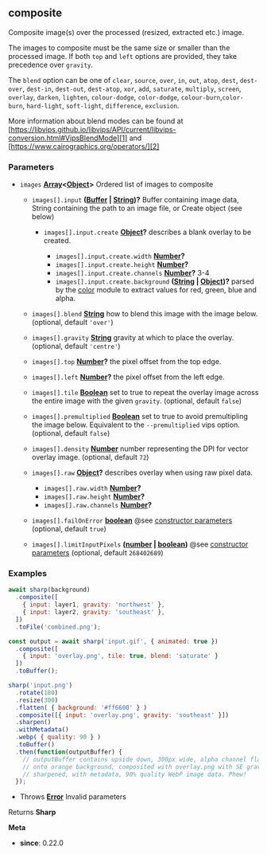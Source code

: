 <!-- Generated by documentation.js. Update this documentation by updating the source code. -->

## composite

Composite image(s) over the processed (resized, extracted etc.) image.

The images to composite must be the same size or smaller than the processed image.
If both `top` and `left` options are provided, they take precedence over `gravity`.

The `blend` option can be one of `clear`, `source`, `over`, `in`, `out`, `atop`,
`dest`, `dest-over`, `dest-in`, `dest-out`, `dest-atop`,
`xor`, `add`, `saturate`, `multiply`, `screen`, `overlay`, `darken`, `lighten`,
`colour-dodge`, `color-dodge`, `colour-burn`,`color-burn`,
`hard-light`, `soft-light`, `difference`, `exclusion`.

More information about blend modes can be found at
[https://libvips.github.io/libvips/API/current/libvips-conversion.html#VipsBlendMode][1]
and [https://www.cairographics.org/operators/][2]

### Parameters

*   `images` **[Array][3]<[Object][4]>** Ordered list of images to composite

    *   `images[].input` **([Buffer][5] | [String][6])?** Buffer containing image data, String containing the path to an image file, or Create object (see below)

        *   `images[].input.create` **[Object][4]?** describes a blank overlay to be created.

            *   `images[].input.create.width` **[Number][7]?** 
            *   `images[].input.create.height` **[Number][7]?** 
            *   `images[].input.create.channels` **[Number][7]?** 3-4
            *   `images[].input.create.background` **([String][6] | [Object][4])?** parsed by the [color][8] module to extract values for red, green, blue and alpha.
    *   `images[].blend` **[String][6]** how to blend this image with the image below. (optional, default `'over'`)
    *   `images[].gravity` **[String][6]** gravity at which to place the overlay. (optional, default `'centre'`)
    *   `images[].top` **[Number][7]?** the pixel offset from the top edge.
    *   `images[].left` **[Number][7]?** the pixel offset from the left edge.
    *   `images[].tile` **[Boolean][9]** set to true to repeat the overlay image across the entire image with the given `gravity`. (optional, default `false`)
    *   `images[].premultiplied` **[Boolean][9]** set to true to avoid premultipling the image below. Equivalent to the `--premultiplied` vips option. (optional, default `false`)
    *   `images[].density` **[Number][7]** number representing the DPI for vector overlay image. (optional, default `72`)
    *   `images[].raw` **[Object][4]?** describes overlay when using raw pixel data.

        *   `images[].raw.width` **[Number][7]?** 
        *   `images[].raw.height` **[Number][7]?** 
        *   `images[].raw.channels` **[Number][7]?** 
    *   `images[].failOnError` **[boolean][9]** @see [constructor parameters][10] (optional, default `true`)
    *   `images[].limitInputPixels` **([number][7] | [boolean][9])** @see [constructor parameters][10] (optional, default `268402689`)

### Examples

```javascript
await sharp(background)
  .composite([
    { input: layer1, gravity: 'northwest' },
    { input: layer2, gravity: 'southeast' },
  ])
  .toFile('combined.png');
```

```javascript
const output = await sharp('input.gif', { animated: true })
  .composite([
    { input: 'overlay.png', tile: true, blend: 'saturate' }
  ])
  .toBuffer();
```

```javascript
sharp('input.png')
  .rotate(180)
  .resize(300)
  .flatten( { background: '#ff6600' } )
  .composite([{ input: 'overlay.png', gravity: 'southeast' }])
  .sharpen()
  .withMetadata()
  .webp( { quality: 90 } )
  .toBuffer()
  .then(function(outputBuffer) {
    // outputBuffer contains upside down, 300px wide, alpha channel flattened
    // onto orange background, composited with overlay.png with SE gravity,
    // sharpened, with metadata, 90% quality WebP image data. Phew!
  });
```

*   Throws **[Error][11]** Invalid parameters

Returns **Sharp** 

**Meta**

*   **since**: 0.22.0

[1]: https://libvips.github.io/libvips/API/current/libvips-conversion.html#VipsBlendMode

[2]: https://www.cairographics.org/operators/

[3]: https://developer.mozilla.org/docs/Web/JavaScript/Reference/Global_Objects/Array

[4]: https://developer.mozilla.org/docs/Web/JavaScript/Reference/Global_Objects/Object

[5]: https://nodejs.org/api/buffer.html

[6]: https://developer.mozilla.org/docs/Web/JavaScript/Reference/Global_Objects/String

[7]: https://developer.mozilla.org/docs/Web/JavaScript/Reference/Global_Objects/Number

[8]: https://www.npmjs.org/package/color

[9]: https://developer.mozilla.org/docs/Web/JavaScript/Reference/Global_Objects/Boolean

[10]: /api-constructor#parameters

[11]: https://developer.mozilla.org/docs/Web/JavaScript/Reference/Global_Objects/Error
